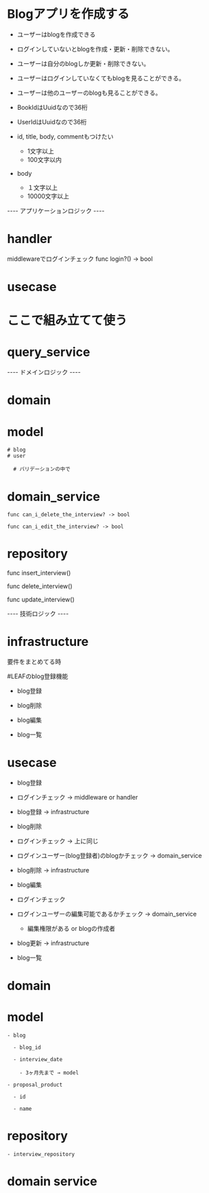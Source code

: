 # Blogアプリを作成する

- ユーザーはblogを作成できる
- ログインしていないとblogを作成・更新・削除できない。
- ユーザーは自分のblogしか更新・削除できない。
- ユーザーはログインしていなくてもblogを見ることができる。
- ユーザーは他のユーザーのblogも見ることができる。
- BookIdはUuidなので36桁
- UserIdはUuidなので36桁
- id, title, body, commentもつけたい

  - 1文字以上
  - 100文字以内

- body
  - １文字以上
  - 10000文字以上

---- アプリケーションロジック ----

# handler

middlewareでログインチェック
func login?() -> bool

# usecase

# ここで組み立てて使う

# query_service

---- ドメインロジック ----

# domain

# model

    # blog
    # user

      # バリデーションの中で

# domain_service

    func can_i_delete_the_interview? -> bool

    func can_i_edit_the_interview? -> bool

# repository

func insert_interview()

func delete_interview()

func update_interview()

---- 技術ロジック ----

# infrastructure

要件をまとめてる時

#LEAFのblog登録機能

- blog登録

- blog削除

- blog編集

- blog一覧

# usecase

- blog登録

- ログインチェック → middleware or handler

- blog登録 → infrastructure

- blog削除

- ログインチェック → 上に同じ

- ログインユーザー(blog登録者)のblogかチェック → domain_service

- blog削除 → infrastructure

- blog編集

- ログインチェック

- ログインユーザーの編集可能であるかチェック → domain_service

  - 編集権限がある or blogの作成者

- blog更新 → infrastructure

- blog一覧

# domain

# model

    - blog

      - blog_id

      - interview_date

        - 3ヶ月先まで → model

    - proposal_product

      - id

      - name

# repository

    - interview_repository

# domain service
